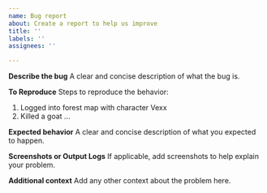 ```yaml
---
name: Bug report
about: Create a report to help us improve
title: ''
labels: ''
assignees: ''

---
```


**Describe the bug**
A clear and concise description of what the bug is.

**To Reproduce**
Steps to reproduce the behavior:
1. Logged into forest map with character Vexx
2. Killed a goat
...

**Expected behavior**
A clear and concise description of what you expected to happen.

**Screenshots or Output Logs**
If applicable, add screenshots to help explain your problem.

**Additional context**
Add any other context about the problem here.
